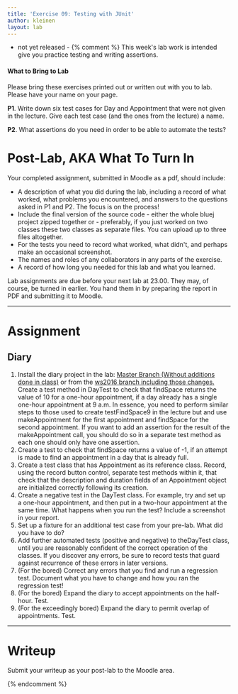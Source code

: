 ```yaml
---
title: 'Exercise 09: Testing with JUnit'
author: kleinen
layout: lab
---
```

- not yet released -
{% comment %}
This week's lab work is intended give you practice testing and writing assertions.

#### What to Bring to Lab

Please bring these exercises printed out or written out with you to lab. Please have your name on your page.

**P1**. Write down six test cases for Day and Appointment that were not given in the lecture. Give each test case (and the ones from the lecture) a name.

**P2**. What assertions do you need in order to be able to automate the tests?

# Post-Lab, AKA  What To Turn In
Your completed assignment, submitted in Moodle as a pdf,
should include:

- A description of what you did during the lab, including a record of what worked, what problems you encountered, and answers to the questions asked in P1 and P2. The focus is on the process!
- Include the final version of the source code - either the whole bluej project zipped together or - preferably, if you just worked on two classes these two classes as separate files. You can upload up to three files altogether.
- For the tests you need to record what worked, what didn't, and perhaps make an occasional screenshot.
- The names and roles of any collaborators in any parts of the exercise.
- A record of how long you needed for this lab and what you learned.

Lab assignments are due before your next lab at 23.00. They may, of course, be turned
in earlier. You hand them in by preparing the report in PDF and submitting it to Moodle.

* * *

# Assignment

## Diary

1. Install the diary project in the lab: [Master Branch (Without additions done in class)](https://github.com/htw-imi-info1/chapter07_testing/tree/master/diary-prototype) or from the [ws2016 branch including those changes.](https://github.com/htw-imi-info1/chapter07_testing/tree/classes/ws2016/diary-prototype) Create a test method in DayTest to check that findSpace returns the value of 10 for a one-hour appointment, if a day already has a single one-hour appointment at 9 a.m. In essence, you need to perform similar steps to those used to create testFindSpace9  in the lecture but and use makeAppointment for the first appointment and findSpace for the second appointment. If you want to add an assertion for the result of the makeAppointment call, you should do so in a separate test method as each one should only have one assertion.
2. Create a test to check that findSpace returns a value of -1, if an attempt is made to find an appointment in a day that is already full.
3. Create a test class that has Appointment as its reference class. Record, using the record button control, separate test methods within it, that check that the description and duration fields of an Appointment object are initialized correctly following its creation.
4. Create a negative test in the DayTest class. For example, try and set up a one-hour appointment, and then put in a two-hour appointment at the same time. What happens when you run the test? Include a screenshot in your report.
5. Set up a fixture for an additional test case from your pre-lab. What did you have to do?
6. Add further automated tests (positive and negative) to theDayTest class, until you are reasonably confident of the correct operation of the classes. If you discover any errors, be sure to record tests that guard against recurrence of these errors in later versions.
7. (For the bored) Correct any errors that you find and run a regression test. Document what you have to change and how you ran the regression test!
8. (For the bored) Expand the diary to accept appointments on the half-hour. Test.
9. (For the exceedingly bored) Expand the diary to permit overlap of appointments. Test.

***

# Writeup

Submit your writeup as your post-lab to the Moodle area.

{% endcomment %}
